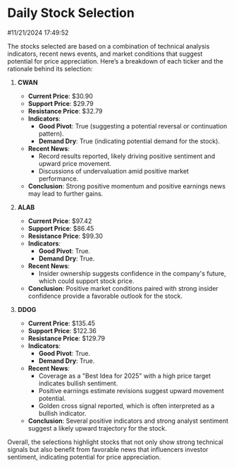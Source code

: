 # Daily Stock Selection
 #11/21/2024 17:49:52

The stocks selected are based on a combination of technical analysis indicators, recent news events, and market conditions that suggest potential for price appreciation. Here’s a breakdown of each ticker and the rationale behind its selection:

1. **CWAN**
   - **Current Price**: $30.90
   - **Support Price**: $29.79
   - **Resistance Price**: $32.79
   - **Indicators**: 
     - **Good Pivot**: True (suggesting a potential reversal or continuation pattern).
     - **Demand Dry**: True (indicating potential demand for the stock).
   - **Recent News**:
     - Record results reported, likely driving positive sentiment and upward price movement.
     - Discussions of undervaluation amid positive market performance. 
   - **Conclusion**: Strong positive momentum and positive earnings news may lead to further gains.

2. **ALAB**
   - **Current Price**: $97.42
   - **Support Price**: $86.45
   - **Resistance Price**: $99.30
   - **Indicators**: 
     - **Good Pivot**: True.
     - **Demand Dry**: True.
   - **Recent News**:
     - Insider ownership suggests confidence in the company's future, which could support stock price.
   - **Conclusion**: Positive market conditions paired with strong insider confidence provide a favorable outlook for the stock.

3. **DDOG**
   - **Current Price**: $135.45
   - **Support Price**: $122.36
   - **Resistance Price**: $129.79
   - **Indicators**: 
     - **Good Pivot**: True.
     - **Demand Dry**: True.
   - **Recent News**:
     - Coverage as a "Best Idea for 2025" with a high price target indicates bullish sentiment.
     - Positive earnings estimate revisions suggest upward movement potential.
     - Golden cross signal reported, which is often interpreted as a bullish indicator.
   - **Conclusion**: Several positive indicators and strong analyst sentiment suggest a likely upward trajectory for the stock.

Overall, the selections highlight stocks that not only show strong technical signals but also benefit from favorable news that influencers investor sentiment, indicating potential for price appreciation.